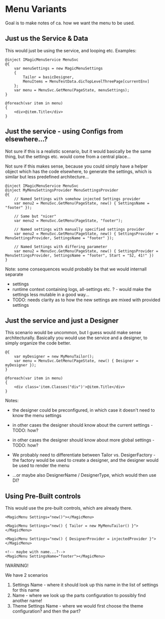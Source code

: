 # Menu Variants
    
Goal is to make notes of ca. how we want the menu to be used.

## Just us the Service & Data

This would just be using the service, and looping etc.
Examples:

```razor
@inject IMagicMenuService MenuSvc
@{
    var menuSettings = new MagicMenuSettings
    {
        Tailor = basicDesigner,
        MenuItems = MenuTestData.dicTopLevelThreePage[currentEnv]
    };
    var menu = MenuSvc.GetMenu(PageState, menuSettings);
}
    
@foreach(var item in menu)
{
    <div>@item.Title</div>
}
```


## Just the service - using Configs from elsewhere...?

Not sure if this is a realistic scenario, but it would basically be the same thing,
but the settings etc. would come from a central place...
    
Not sure if this makes sense, because you could simply have a helper object which
has the code elsewhere, to generate the settings, which is similar but less predefined architecture...

```razor
@inject IMagicMenuService MenuSvc
@inject MyMenuSettingsProvider MenuSettingsProvider
@{
    // Named Settings with somehow injected Settings provider
    var menu2 = MenuSvc.GetMenu(PageState, new() { SettingsName = "footer" });
    
    // Same but "nicer"
    var menu2 = MenuSvc.GetMenu(PageState, "footer");

    // Named settings with manually specified settings provider
    var menu2 = MenuSvc.GetMenu(PageState, new() { SettingsProvider = MenuSettingsProvider, SettingsName = "footer" });

    // Named Settings with differing parameter
    var menu2 = MenuSvc.GetMenu(PageState, new() { SettingsProvider = MenuSettingsProvider, SettingsName = "footer", Start = "52, 41!" })
}
```

Note: some consequences would probably be that we would internall separate 

- settings
- runtime context containing logs, all-settings etc. ? - would make the settings less mutable in a good way...
- TODO: needs clarity as to how the new settings are mixed with provided settings


## Just the service and just a Designer

This scenario would be uncommon, but I guess would make sense architecturally.
Basically you would use the service and a designer, to simply organize the code better.

```razor
@{
    var myDesigner = new MyMenuTailor();
    var menu = MenuSvc.GetMenu(PageState, new() { Designer = myDesigner });
}

@foreach(var item in menu)
{
    <div class='item.Classes("div")'>@item.Title</div>
}
```

Notes:

- the designer could be preconfigured, in which case it doesn't need to know the menu settings
- in other cases the designer should know about the current settings - TODO: how?
- in other cases the designer should know about more global settings - TODO: how?

- We probably need to differentiate between Tailor vs. DesigerFactory - the factory would be used to create a designer, and the designer would be used to render the menu
- ...or maybe also DesignerName / DesignerType, which would then use DI?


## Using Pre-Built controls

This would use the pre-built controls, which are already there.

```razor
<MagicMenu Settings="new()"></MagicMenu>

<MagicMenu Settings="new() { Tailor = new MyMenuTailor() }"></MagicMenu>

<MagicMenu Settings="new() { DesignerProvider = injectedProvider }"></MagicMenu>

<!-- maybe with name...?-->
<MagicMenu SettingsName="footer"></MagicMenu>
```

!WARNING!

We have 2 scenarios

1. Settings Name - where it should look up this name in the list of settings for this name
1. Name - where we look up the parts configuration to possibly find another name!
1. Theme Settings Name - where we would first choose the theme configuration? and then the part?

